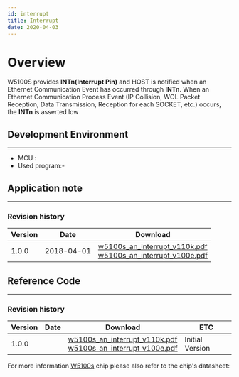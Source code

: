 ```yaml
---
id: interrupt
title: Interrupt
date: 2020-04-03
---
```



# Overview

W5100S provides **INTn(Interrupt Pin)** and HOST is notified when an Ethernet Communication
Event has occurred through **INTn**. When an Ethernet Communication Process Event
(IP Collision, WOL Packet Reception, Data Transmission, Reception for each
SOCKET, etc.) occurs, the **INTn** is asserted low

## Development Environment

--------
- MCU : 
- Used program:-

## Application note

-----

### Revision history

<table>
<thead>
<tr class="header">
<th>Version</th>
<th>Date</th>
<th>Download</th>
</tr>
</thead>
<tbody>
<tr class="odd">
<td>1.0.0</td>
<td>2018-04-01</td>
<td><a href="/img/products/w5100s/application/w5100s_an_interrupt_v110k.pdf" target="_blank">w5100s_an_interrupt_v110k.pdf</a><br />
<a href="/img/products/w5100s/application/w5100s_an_interrupt_v100e.pdf" target="_blank">w5100s_an_interrupt_v100e.pdf</a></td>
</tr>
</tbody>
</table>

## Reference Code

-----

### Revision history

| Version | Date | Download                    | ETC             |
| ------- | ---- | --------------------------- | --------------- |
| 1.0.0   |      | <a href=“/img/products/w5100s/application/w5100s_an_interrupt_v110k.pdf” target=“_blank”>w5100s_an_interrupt_v110k.pdf</a> <br /><a href=“/img/products/w5100s/application/w5100s_an_interrupt_v100e.pdf” target=“_blank”>w5100s_an_interrupt_v100e.pdf</a>| Initial Version |

For more information [W5100s](../document) chip please
also refer to the chip's datasheet:
